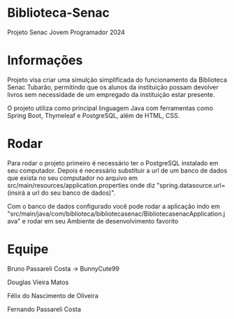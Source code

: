 # Biblioteca-Senac
Projeto Senac Jovem Programador 2024

# Informações

Projeto visa criar uma simulção simplificada do funcionamento da Biblioteca Senac Tubarão, permitindo que os alunos da instituição possam devolver livros sem necessidade de um empregado da instituição estar presente.

O projeto utiliza como principal linguagem Java com ferramentas como Spring Boot, Thymeleaf e PostgreSQL, além de HTML, CSS.

# Rodar

Para rodar o projeto primeiro é necessário ter o PostgreSQL instalado em seu computador. Depois é necessário substituir a url de um banco de dados que exista no seu computador no arquivo em src/main/resources/application.properties onde diz "spring.datasource.url=(insirá a url do seu banco de dados)".

Com o banco de dados configurado você pode rodar a aplicação indo em "src/main/java/com/biblioteca/bibliotecasenac/BibliotecasenacApplication.java" e rodar em seu Ambiente de desenvolvimento favorito

# Equipe

Bruno Passareli Costa -> BunnyCute99

Douglas Vieira Matos

Félix do Nascimento de Oliveira

Fernando Passareli Costa
